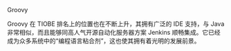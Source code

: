 Groovy

Groovy 在 TIOBE 排名上的位置也在不断上升，其拥有广泛的 IDE 支持，与 Java 非常相似，而且能够同高人气开源自动化服务器方案 Jenkins 顺畅集成。它已经成为众多系统中的“编程语言粘合剂”，这也使其拥有着光明的发展前景。
